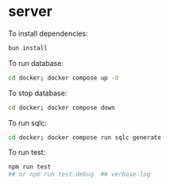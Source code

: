 # server

To install dependencies:

```bash
bun install
```

To run database:

```bash
cd docker; docker compose up -d
```

To stop database:

```bash
cd docker; docker compose down
```

To run sqlc:

```bash
cd docker; docker compose run sqlc generate
```

To run test:

```bash
npm run test
## or npm run test:debug  ## verbose log
```
